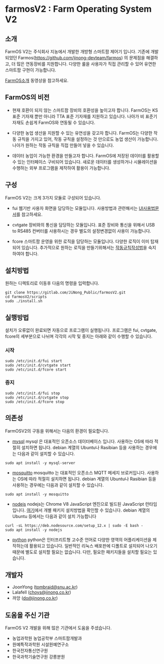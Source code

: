 # farmosV2 : Farm Operating System V2

## 소개

FarmOS V2는 주식회사 지농에서 개발한 개방형 스마트팜 제어기 입니다. 기존에 개발되었던 Farmos(https://github.com/jinong-devteam/farmos) 의 문제점을 해결하고, 더 많은 연동장비를 지원합니다. 다양한 룰을 사용자가 직접 관리할 수 있어 유연한 스마트팜 구현이 가능합니다. 

[FarmOS소개](https://youtu.be/zRmVyKhXcp0) 동영상을 참고하세요.

## FarmOS의 비전
 * 현재 호환이 되지 않는 스마트팜 장비의 호환성을 높이고자 합니다. 
   FarmOS는 KS 표준 기자재 뿐만 아니라 TTA 표준 기자재를 지원하고 있습니다. 나아가 비 표준기자재도 손쉽게 FarmOS와 연동될 수 있습니다. 

 * 다양한 농업 생산을 지원할 수 있는 유연성을 갖고자 합니다. 
   FarmOS는 다양한 작동 규칙을 가지고 있어, 작동 규칙을 설정하는 것 만으로도 농업 생산이 가능합니다. 나아가 원하는 작동 규칙을 직접 만들어 넣을 수 있습니다. 

 * 데이터 농업이 가능한 환경을 만들고자 합니다.
   FarmOS에 저장된 데이터를 활용할 수 있는 인터페이스 구비되어 있습니다. 새로운 데이터를 생성하거나 시뮬레이션을 수행하는 외부 프로그램을 제작하여 활용이 가능합니다.

## 구성

FarmOS V2는 크게 3가지 모듈로 구성되어 있습니다. 

* fui
  웹기반 사용자 화면을 담당하는 모듈입니다. 사용방법과 관련해서는 [UI사용법문서]()를 참고하세요.

* cvtgate
  장비와의 통신을 담당하는 모듈입니다. 표준 장비와 통신을 위해서 USB to RS485 컨버터를 사용하시는 경우 별도의 설정변경없이 사용이 가능합니다.  

* fcore
  스마트팜 운영을 위한 로직을 담당하는 모듈입니다. 다양한 로직이 이미 탑재되어 있습니다. 추가적으로 원하는 로직을 만들기위해서는 [작동규칙작성법](https://gitlab.com/JiNong_Public/farmosV2/blob/master/docs/Introduction%20to%20fcore%20rule.pdf)을 숙지하여야 합니다.

## 설치방법
 원하는 디렉토리로 이동후 다음의 명령을 입력합니다.
 ```
 git clone https://gitlab.com/JiNong_Public/farmosV2.git
 cd farmosV2/scripts
 sudo ./install.sh
 ```

## 실행방법
 설치가 오류없이 완료되면 자동으로 프로그램이 실행됩니다. 
 프로그램은 fui, cvtgate, fcore의 세부분으로 나뉘며 각각의 시작 및 중지는 아래와 같이 수행할 수 있습니다.

### 시작
 ```
 sudo /etc/init.d/fui start
 sudo /etc/init.d/cvtgate start
 sudo /etc/init.d/fcore start
 ```
### 중지
 ```
 sudo /etc/init.d/fui stop
 sudo /etc/init.d/cvtgate stop
 sudo /etc/init.d/fcore stop
 ```

## 의존성
FarmOSV2의 구동을 위해서는 다음의 환경이 필요합니다. 
* [mysql](https://www.mysql.com)
mysql 은 대표적인 오픈소스 데이터베이스 입니다. 사용하는 OS에 따라 적절히 설치하면 됩니다. debian 계열의 Ubuntu나 Rasibian 등을 사용하는 경우에는 다음과 같이 설치할 수 있습니다.
```
sudo apt install -y mysql-server
```
* [mosquitto](https://mosquitto.org)
mosquitto 는 대표적인 오픈소스 MQTT 메세지 브로커입니다. 사용하는 OS에 따라 적절히 설치하면 됩니다. debian 계열의 Ubuntu나 Rasibian 등을 사용하는 경우에는 다음과 같이 설치할 수 있습니다.
```
sudo apt install -y mosquitto
```
* [nodejs](https://nodejs.org)
nodejs는 Chrome V8 JavaScript 엔진으로 빌드된 JavaScript 런타임입니다. [여기](https://nodejs.org/ko/download/package-manager/)에서 개별 패키지 설치방법을 확인할 수 있습니다. debian 계열의 Ubuntu 등에서는 다음과 같이 설치 가능합니다
```
curl -sL https://deb.nodesource.com/setup_12.x | sudo -E bash -
sudo apt install -y nodejs
```

* [python](http://python.org)
python은 인터프리트형 고수준 언어로 다양한 영역의 어플리케이션을 제작하는데 활용되고 있습니다. 일반적인 리눅스 배포판에 디폴트로 설치되어 나오기 때문에 별도로 설치할 필요는 없습니다. 다만, 필요한 패키지들을 설치할 필요는 있습니다. 

## 개발자

* JoonYong (tombraid@snu.ac.kr)
* Lalafell (choys@jinong.co.kr)
* 까앙 (do@jinong.co.kr)

## 도움을 주신 기관
FarmOS V2 개발을 위해 많은 기관에서 도움을 주셨습니다.
 * 농업과학원 농업공학부 스마트팜개발과
 * 원예특작과학원 시설원예연구소
 * 한국전자통신연구원
 * 한국과학기술연구원 강릉분원

